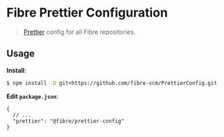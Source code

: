 # Fibre Prettier Configuration

> [Prettier](https://prettier.io) config for all Fibre repositories.

## Usage

**Install**:

```bash
$ npm install -D git+https://github.com/fibre-scm/PrettierConfig.git
```

**Edit `package.json`**:

```jsonc
{
  // ...
  "prettier": "@fibre/prettier-config"
}
```
